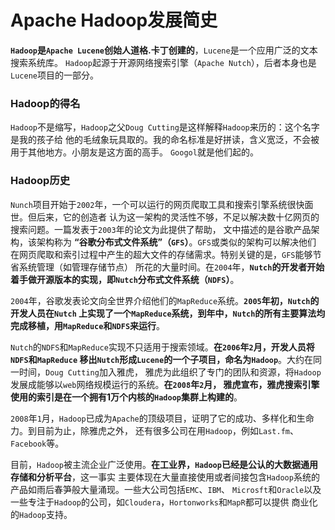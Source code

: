 Apache Hadoop发展简史
============================================================================
**`Hadoop`是`Apache Lucene`创始人道格.卡丁创建的**，`Lucene`是一个应用广泛的文本搜索系统库。
`Hadoop`起源于开源网络搜索引擎（`Apache Nutch`），后者本身也是`Lucene`项目的一部分。

### Hadoop的得名
`Hadoop`不是缩写，`Hadoop`之父`Doug Cutting`是这样解释`Hadoop`来历的：这个名字是我的孩子给
他的毛绒象玩具取的。我的命名标准是好拼读，含义宽泛，不会被用于其他地方。小朋友是这方面的高手。
`Googol`就是他们起的。

### Hadoop历史
`Nunch`项目开始于`2002`年，一个可以运行的网页爬取工具和搜索引擎系统很快面世。但后来，它的创造者
认为这一架构的灵活性不够，不足以解决数十亿网页的搜索问题。一篇发表于`2003`年的论文为此提供了帮助，
文中描述的是谷歌产品架构，该架构称为 **“谷歌分布式文件系统”（`GFS`）**。`GFS`或类似的架构可以解决他们
在网页爬取和索引过程中产生的超大文件的存储需求。特别关键的是，`GFS`能够节省系统管理（如管理存储节点）
所花的大量时间。在`2004`年，**`Nutch`的开发者开始着手做开源版本的实现，即`Nutch`分布式文件系统（`NDFS`）**。

`2004`年，谷歌发表论文向全世界介绍他们的`MapReduce`系统。**`2005`年初，`Nutch`的开发人员在`Nutch`
上实现了一个`MapReduce`系统，到年中，`Nutch`的所有主要算法均完成移植，用`MapReduce`和`NDFS`来运行**。

`Nutch`的`NDFS`和`MapReduce`实现不只适用于搜索领域。**在`2006`年`2`月，开发人员将`NDFS`和`MapReduce`
移出`Nutch`形成`Lucene`的一个子项目，命名为`Hadoop`**。大约在同一时间，`Doug Cutting`加入雅虎，
雅虎为此组织了专门的团队和资源，将`Hadoop`发展成能够以`web`网络规模运行的系统。**在`2008`年`2`月，
雅虎宣布，雅虎搜索引擎使用的索引是在一个拥有1万个内核的`Hadoop`集群上构建的**。

`2008`年`1`月，`Hadoop`已成为`Apache`的顶级项目，证明了它的成功、多样化和生命力。到目前为止，除雅虎之外，
还有很多公司在用`Hadoop`，例如`Last.fm`、`Facebook`等。

目前，`Hadoop`被主流企业广泛使用。**在工业界，`Hadoop`已经是公认的大数据通用存储和分析平台**，这一事实
主要体现在大量直接使用或者间接包含`Hadoop`系统的产品如雨后春笋般大量涌现。一些大公司包括`EMC`、`IBM`、
`Microsft`和`Oracle`以及一些专注于`Hadoop`的公司，如`Cloudera`，`Hortonworks`和`MapR`都可以提供
商业化的`Hadoop`支持。



